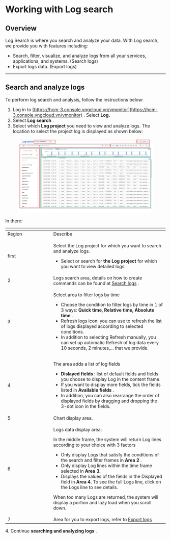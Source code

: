 # Working with Log search

## Overview <a href="#lamviecvoilogsearch-tongquan" id="lamviecvoilogsearch-tongquan"></a>

Log Search is where you search and analyze your data. With Log search, we provide you with features including:

* Search, filter, visualize, and analyze logs from all your services, applications, and systems. (Search logs)
* Export logs data. (Export logs)

***

## Search and analyze logs <a href="#lamviecvoilogsearch-timkiemvaphantichlogs" id="lamviecvoilogsearch-timkiemvaphantichlogs"></a>

To perform log search and analysis, follow the instructions below:

1. Log in to [https://hcm-3.console.vngcloud.vn/vmonitor](https://hcm-3.console.vngcloud.vn/vmonitor) . Select **Log.**
2. Select **Log search** .
3. Select which **Log project** you need to view and analyze logs. The location to select the project log is displayed as shown below:

<figure><img src="../../../../.gitbook/assets/image (32).png" alt=""><figcaption></figcaption></figure>

In there:

<table data-header-hidden><thead><tr><th width="130"></th><th></th></tr></thead><tbody><tr><td>Region</td><td>Describe</td></tr><tr><td>first</td><td><p>Select the Log project for which you want to search and analyze logs.</p><ul><li>Select or search for <strong>the Log project</strong> for which you want to view detailed logs.</li></ul></td></tr><tr><td>2</td><td>Logs search area, details on how to create commands can be found at <a href="https://docs-admin.vngcloud.vn/display/VPV/Search+logs">Search logs</a> .</td></tr><tr><td>3</td><td><p>Select area to filter logs by time</p><ul><li>Choose the condition to filter logs by time in 1 of 3 ways: <strong>Quick time, Relative time, Absolute time</strong> .</li><li>Refresh logs icon: you can use to refresh the list of logs displayed according to selected conditions.</li><li>In addition to selecting Refresh manually, you can set up automatic Refresh of log data every 10 seconds, 2 minutes,... that we provide.</li></ul></td></tr><tr><td>4</td><td><p>The area adds a list of log fields</p><ul><li><strong>Dislayed fields</strong> : list of default fields and fields you choose to display Log in the content frame.</li><li>If you want to display more fields, tick the fields listed in <strong>Available fields</strong> .</li><li>In addition, you can also rearrange the order of displayed fields by dragging and dropping the 3-dot icon in the fields.</li></ul></td></tr><tr><td>5</td><td>Chart display area.</td></tr><tr><td>6</td><td><p>Logs data display area:</p><p>In the middle frame, the system will return Log lines according to your choice with 3 factors</p><ul><li>Only display Logs that satisfy the conditions of the search and filter frames in <strong>Area 2</strong> .</li><li>Only display Log lines within the time frame selected in <strong>Area 3.</strong></li><li>Displays the values ​​of the fields in the Displayed field in <strong>Area 4.</strong> To see the full Logs line, click on the Logs line to see details.</li></ul><p>When too many Logs are returned, the system will display a portion and lazy load when you scroll down.</p></td></tr><tr><td>7</td><td>Area for you to export logs, refer to <a href="https://docs-admin.vngcloud.vn/display/VPV/Export+logs">Export logs</a></td></tr></tbody></table>

4\. Continue **searching and analyzing logs** .
